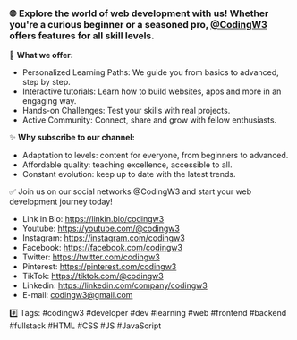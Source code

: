 ### 🌐 **Explore the world of web development with us! Whether you're a curious beginner or a seasoned pro, [@CodingW3](https://youtube.com/@CodingW3) offers features for all skill levels.**

🚀 **What we offer:**
- Personalized Learning Paths: We guide you from basics to advanced, step by step.
- Interactive tutorials: Learn how to build websites, apps and more in an engaging way.
- Hands-on Challenges: Test your skills with real projects.
- Active Community: Connect, share and grow with fellow enthusiasts.

✨ **Why subscribe to our channel:**
- Adaptation to levels: content for everyone, from beginners to advanced.
- Affordable quality: teaching excellence, accessible to all.
- Constant evolution: keep up to date with the latest trends.

✅ Join us on our social networks @CodingW3 and start your web development journey today!

- Link in Bio: https://linkin.bio/codingw3
- Youtube: https://youtube.com/@codingw3
- Instagram: https://instagram.com/codingw3
- Facebook: https://facebook.com/codingw3
- Twitter: https://twitter.com/codingw3
- Pinterest: https://pinterest.com/codingw3
- TikTok: https://tiktok.com/@codingw3
- Linkedin: https://linkedin.com/company/codingw3
- E-mail: codingw3@gmail.com

#️⃣ Tags: #codingw3 #developer #dev #learning #web #frontend #backend #fullstack #HTML #CSS #JS #JavaScript
